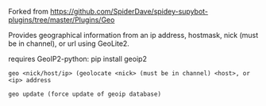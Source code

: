 Forked from https://github.com/SpiderDave/spidey-supybot-plugins/tree/master/Plugins/Geo

Provides geographical information from an ip address, hostmask, nick (must be in channel), or url using GeoLite2.

requires GeoIP2-python:
pip install geoip2

```
geo <nick/host/ip> (geolocate <nick> (must be in channel) <host>, or <ip> address
```
```
geo update (force update of geoip database)
```
